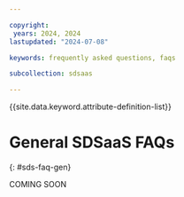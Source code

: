 ```yaml
---

copyright:
 years: 2024, 2024
lastupdated: "2024-07-08"

keywords: frequently asked questions, faqs

subcollection: sdsaas

---
```


{{site.data.keyword.attribute-definition-list}}

# General SDSaaS FAQs
{: #sds-faq-gen}

COMING SOON
